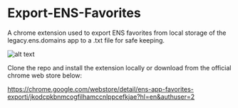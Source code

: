 # Export-ENS-Favorites
A chrome extension used to export ENS favorites from local storage of the legacy.ens.domains app to a .txt file for safe keeping.


![alt text](https://lh3.googleusercontent.com/i0PWhaPqVa8f8jgHBpLqCw9vPr1e-f4KmW-eqmsh2uSF6umzFiT_Rd_tdqKMiactTrPHYblvx3CUYxVh05xHlNkR5A=w640-h400-e365-rj-sc0x00ffffff)


Clone the repo and install the extension locally or download from the official chrome web store below:

https://chrome.google.com/webstore/detail/ens-app-favorites-exporti/jkodcpkbnmcogfilhamccnlppcefkjae?hl=en&authuser=2